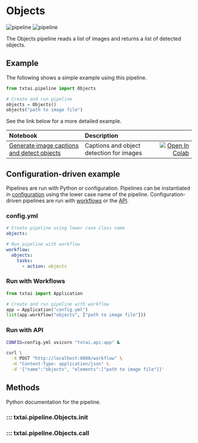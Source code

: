 # Objects

![pipeline](../../images/pipeline.png#only-light)
![pipeline](../../images/pipeline-dark.png#only-dark)

The Objects pipeline reads a list of images and returns a list of detected objects.

## Example

The following shows a simple example using this pipeline.

```python
from txtai.pipeline import Objects

# Create and run pipeline
objects = Objects()
objects("path to image file")
```

See the link below for a more detailed example.

| Notebook  | Description  |       |
|:----------|:-------------|------:|
| [Generate image captions and detect objects](https://github.com/neuml/txtai/blob/master/examples/25_Generate_image_captions_and_detect_objects.ipynb) | Captions and object detection for images | [![Open In Colab](https://colab.research.google.com/assets/colab-badge.svg)](https://colab.research.google.com/github/neuml/txtai/blob/master/examples/25_Generate_image_captions_and_detect_objects.ipynb) |

## Configuration-driven example

Pipelines are run with Python or configuration. Pipelines can be instantiated in [configuration](../../../api/configuration/#pipeline) using the lower case name of the pipeline. Configuration-driven pipelines are run with [workflows](../../../workflow/#configuration-driven-example) or the [API](../../../api#local-instance).

### config.yml
```yaml
# Create pipeline using lower case class name
objects:

# Run pipeline with workflow
workflow:
  objects:
    tasks:
      - action: objects
```

### Run with Workflows

```python
from txtai import Application

# Create and run pipeline with workflow
app = Application("config.yml")
list(app.workflow("objects", ["path to image file"]))
```

### Run with API

```bash
CONFIG=config.yml uvicorn "txtai.api:app" &

curl \
  -X POST "http://localhost:8000/workflow" \
  -H "Content-Type: application/json" \
  -d '{"name":"objects", "elements":["path to image file"]}'
```

## Methods

Python documentation for the pipeline.

### ::: txtai.pipeline.Objects.__init__
### ::: txtai.pipeline.Objects.__call__
